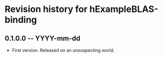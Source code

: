 # Revision history for hExampleBLAS-binding

## 0.1.0.0  -- YYYY-mm-dd

* First version. Released on an unsuspecting world.
